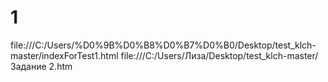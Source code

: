 # 1
file:///C:/Users/%D0%9B%D0%B8%D0%B7%D0%B0/Desktop/test_klch-master/indexForTest1.html     file:///C:/Users/Лиза/Desktop/test_klch-master/Задание 2.htm
